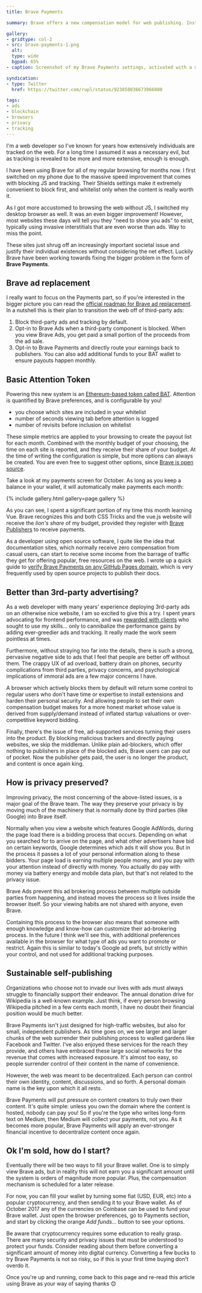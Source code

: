 ```yaml
---
title: Brave Payments

summary: Brave offers a new compensation model for web publishing. Instead of relying on third-party advertising, sites can be paid directly by visitors using digital currency.

gallery:
- gridtype: col-2
- src: brave-payments-1.png
  alt:
  type: wide
  bgpad: 65%
- caption: Screenshot of my Brave Payments settings, activated with a monthly budget of 50 BAT. Sites are listed according to how much of my budget they receive.

syndication:
- type: Twitter
  href: https://twitter.com/rupl/status/923858036673966080

tags:
- ads
- blockchain
- browsers
- privacy
- tracking
---
```


I'm a web developer so I've known for years how extensively individuals are tracked on the web. For a long time I assumed it was a necessary evil, but as tracking is revealed to be more and more extensive, enough is enough.

I have been using Brave for all of my regular browsing for months now. I first switched on my phone due to the massive speed improvement that comes with blocking JS and tracking. Their Shields settings make it extremely convenient to block first, and whitelist only when the content is really worth it.

As I got more accustomed to browsing the web without JS, I switched my desktop browser as well. It was an even bigger improvement! However, most websites these days will tell you they "need to show you ads" to exist, typically using invasive interstitials that are even worse than ads. Way to miss the point.

These sites just shrug off an increasingly important societal issue and justify their individual existences without considering the net effect. Luckily Brave have been working towards fixing the bigger problem in the form of **Brave Payments**.


## Brave ad replacement

I really want to focus on the Payments part, so if you're interested in the bigger picture you can read the [official roadmap for Brave ad replacement](https://www.brave.com/about-ad-replacement/). In a nutshell this is their plan to transition the web off of third-party ads:

1. Block third-party ads and tracking by default.
2. Opt-in to Brave Ads when a third-party component is blocked. When you view Brave Ads, you get paid a small portion of the proceeds from the ad sale.
3. Opt-in to Brave Payments and directly route your earnings back to publishers. You can also add additional funds to your BAT wallet to ensure payouts happen monthly.


## Basic Attention Token

Powering this new system is an [Ethereum-based token called <abbr title="Basic Attention Token">BAT</abbr>](https://basicattentiontoken.org/). Attention is quantified by Brave preferences, and is configurable by you!

- you choose which sites are included in your whitelist
- number of seconds viewing tab before attention is logged
- number of revisits before inclusion on whitelist

These simple metrics are applied to your browsing to create the payout list for each month. Combined with the monthly budget of your choosing, the time on each site is reported, and they receive their share of your budget. At the time of writing the configuration is simple, but more options can always be created. You are even free to suggest other options, since [Brave is open source](https://github.com/brave/).

Take a look at my payments screen for October. As long as you keep a balance in your wallet, it will automatically make payments each month:

{% include gallery.html gallery=page.gallery %}

As you can see, I spent a significant portion of my time this month learning Vue. Brave recognizes this and both CSS Tricks and the vue.js website will receive the _lion's share_ of my budget, provided they register with [Brave Publishers](https://brave.com/publishers/) to receive payments.

As a developer using open source software, I quite like the idea that documentation sites, which normally receive zero compensation from casual users, can start to receive some income from the barrage of traffic they get for offering popular, free resources on the web. I wrote up a quick guide to [verify Brave Payments on any GitHub Pages domain](/blog/brave-payments-github-pages/), which is very frequently used by open source projects to publish their docs.


## Better than 3rd-party advertising?

As a web developer with many years' experience deploying 3rd-party ads on an otherwise nice website, I am so excited to give this a try. I spent years advocating for frontend performance, and was [rewarded with clients](/work/) who sought to use my skills... only to cannibalize the performance gains by adding ever-greedier ads and tracking. It really made the work seem pointless at times.

Furthermore, without straying too far into the details, there is such a strong, pervasive negative side to ads that I feel that people are better off without them. The crappy UX of ad overload, battery drain on phones, security complications from third parties, privacy concerns, and psychological implications of immoral ads are a few major concerns I have.

A browser which actively blocks them by default will return some control to regular users who don't have time or expertise to install extensions and harden their personal security. And allowing people to set their own compensation budget makes for a more honest market whose value is derived from supply/demand instead of inflated startup valuations or over-competitive keyword bidding.

Finally, there's the issue of free, ad-supported services turning their users into the product. By blocking malicious trackers and directly paying websites, we skip the middleman. Unlike plain ad-blockers, which offer nothing to publishers in place of the blocked ads, Brave users can pay out of pocket. Now the publisher gets paid, the user is no longer the product, and content is once again king.


## How is privacy preserved?

Improving privacy, the most concerning of the above-listed issues, is a major goal of the Brave team. The way they preserve your privacy is by moving much of the machinery that is normally done by third parties (like Google) into Brave itself.

Normally when you view a website which features Google AdWords, during the page load there is a bidding process that occurs. Depending on what you searched for to arrive on the page, and what other advertisers have bid on certain keywords, Google determines which ads it will show you. But in the process it passes a lot of your personal information along to these bidders. Your page load is earning multiple people money, and you pay with your attention instead of directly with money. You actually do pay with money via battery energy and mobile data plan, but that's not related to the privacy issue.

Brave Ads prevent this ad brokering process between multiple outside parties from happening, and instead moves the process so it lives inside the browser itself. So your viewing habits are not shared with anyone, even Brave. 

Containing this process to the browser also means that someone with enough knowledge and know-how can customize their ad-brokering process. In the future I think we'll see this, with additional preferences available in the browser for what type of ads you want to promote or restrict. Again this is similar to today's Google ad prefs, but strictly within your control, and not used for additional tracking purposes.


## Sustainable self-publishing

Organizations who choose not to invade our lives with ads must always struggle to financially support their endeavor. The annual donation drive for Wikipedia is a well-known example. Just think, if every person browsing Wikipedia pitched in a few cents each month, I have no doubt their financial position would be much better.

Brave Payments isn't just designed for high-traffic websites, but also for small, independent publishers. As time goes on, we see larger and larger chunks of the web surrender their publishing process to walled gardens like Facebook and Twitter. I've also enjoyed these services for the reach they provide, and others have embraced these large social networks for the revenue that comes with increased exposure. It's almost too easy, so people surrender control of their content in the name of convenience.

However, the web was meant to be decentralized. Each person can control their own identity, content, discussions, and so forth. A personal domain name is the key upon which it all rests.

Brave Payments will put pressure on content creators to truly own their content. It's quite simple: unless you own the domain where the content is hosted, nobody can pay you! So if you're the type who writes long-form text on Medium, then Medium will collect your payments, not you. As it becomes more popular, Brave Payments will apply an ever-stronger financial incentive to decentralize content once again.


## Ok I'm sold, how do I start?

Eventually there will be two ways to fill your Brave wallet. One is to simply view Brave ads, but in reality this will not earn you a significant amount until the system is orders of magnitude more popular. Plus, the compensation mechanism is scheduled for a later release.

For now, you can fill your wallet by turning some fiat (USD, EUR, etc) into a popular cryptocurrency, and then sending it to your Brave wallet. As of October 2017 any of the currencies on Coinbase can be used to fund your Brave wallet. Just open the browser preferences, go to Payments section, and start by clicking the orange _Add funds..._ button to see your options.

Be aware that cryptocurrency requires some education to really grasp. There are many security and privacy issues that must be understood to protect your funds. Consider reading about them before converting a significant amount of money into digital currency. Converting a few bucks to try Brave Payments is not so risky, so if this is your first time buying don't overdo it.

Once you're up and running, come back to this page and re-read this article using Brave as your way of saying thanks 😊
